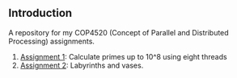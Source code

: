 ## Introduction
A repository for my COP4520 (Concept of Parallel and Distributed Processing) assignments.

1. [Assignment 1](https://github.com/cayb0rg/cop4520-assignments/tree/main/assignment-1-primes): Calculate primes up to 10^8 using eight threads
2. [Assignment 2](https://github.com/cayb0rg/cop4520-assignments/tree/main/assignment-2-minotaur): Labyrinths and vases.
